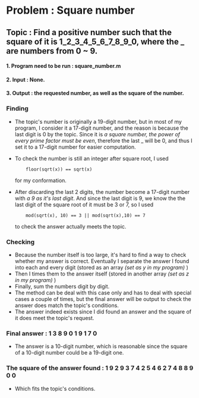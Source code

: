 # Problem : Square number

## Topic : Find a positive number such that the square of it is 1_2_3_4_5_6_7_8_9_0, where the _ are numbers from 0 ~ 9.

#### 1. Program need to be run : __square_number.m__
#### 2. Input : __None__.
#### 3. Output :  __the requested number__, as well as __the square of the number__.

### Finding
* The topic's number is originally a 19-digit number, but in most of my program, I consider it a 17-digit number, and the reason is because the last digit is 0 by the topic. Since it is _a square number, the power of every prime factor must be even_, therefore the last _ will be 0, and thus I set it to a 17-digit number for easier computation.
* To check the number is still an integer after square root, I used 

          floor(sqrt(x)) == sqrt(x)

  for my conformation.
* After discarding the last 2 digits, the number become a 17-digit number with _a 9 as it's last digit_. And since the last digit is 9, we know the the last digit of the square root of it must be 3 or 7, so I used 

          mod(sqrt(x), 10) == 3 || mod(sqrt(x),10) == 7
  to check the answer actually meets the topic.
### Checking
* Because the number itself is too large, it's hard to find a way to check whether my answer is correct. Eventually I separate the answer I found into each and every digit (stored as an array _(set as y in my program)_ ) 
* Then I times them to the answer itself (stored in another array _(set as z in my program)_ )
* Finally, sum the numbers digit by digit. 
* The method can be deal with this case only and has to deal with special cases a couple of times, but the final answer will be output to check the answer does match the topic's conditions.
* The answer indeed exists since I did found an answer and the square of it does meet the topic's request.

### Final answer : 1 3 8 9 0 1 9 1 7 0
* The answer is a 10-digit number, which is reasonable since the square of a 10-digit number could be a 19-digit one.

### The square of the answer found : 1 9 2 9 3 7 4 2 5 4 6 2 7 4 8 8 9 0 0
* Which fits the topic's conditions.
